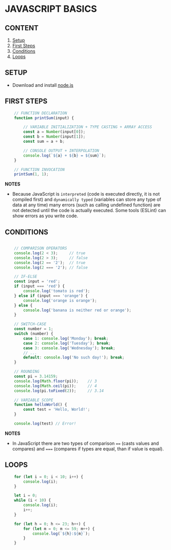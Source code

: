 # JAVASCRIPT BASICS

## CONTENT

01. [Setup](#setup)
02. [First Steps](#first-steps)
03. [Conditions](#conditions)
04. [Loops](#loops)

## SETUP

- Download and install [node.js](https://nodejs.org/en)

## FIRST STEPS

```javascript
    // FUNCTION DECLARATION
    function printSum(input) {

        // VARIABLE INITIALIZATION + TYPE CASTING + ARRAY ACCESS
        const a = Number(input[0]);
        const b = Number(input[1]);
        const sum = a + b;

        // CONSOLE OUTPUT + INTERPOLATION
        console.log(`${a} + ${b} = ${sum}`);
    }

    // FUNCTION INVOCATION
    printSum(1, 1);
```

**NOTES**

- Because JavaScript is `interpreted` (code is executed directly, it is not
compiled first) and `dynamically typed` (variables can store any type of data at
any time) many errors (such as calling undefined function) are not detected
until the code is actually executed. Some tools (ESLint) can show errors as you
write code.

## CONDITIONS

```javascript

    // COMPARISON OPERATORS
    console.log(2 < 3);     // true
    console.log(2 > 3);     // false
    console.log(2 == '2');  // true  
    console.log(2 === '2'); // false

    // IF-ELSE
    const input = 'red';
    if (input === 'red') {
        console.log('tomato is red');
    } else if (input === 'orange') {
        console.log('orange is orange');
    } else {
        console.log('banana is neither red or orange');
    }

    // SWITCH-CASE
    const number = 1;
    switch (number) {
        case 1: console.log('Monday'); break;
        case 2: console.log('Tuesday'); break;
        case 3: console.log('Wednesday'); break;
        // ...
        default: console.log('No such day!'); break;
    }

    // ROUNDING
    const pi = 3.14159;
    console.log(Math.floor(pi));    // 3
    console.log(Math.ceil(pi));     // 4
    console.log(pi.toFixed(2));     // 3.14

    // VARIABLE SCOPE
    function helloWorld() {
        const test = 'Hello, World!';
    }

    console.log(test) // Error!
```

**NOTES**

- In JavaScript there are two types of comparison `==` (casts values and
compares) and `===` (compares if types are equal, than if value is equal).

## LOOPS

```javascript
    for (let i = 0; i < 10; i++) {
        console.log(i);
    }

    let i = 0;
    while (i < 10) {
        console.log(i);
        i++;
    }

    for (let h = 0; h <= 23; h++) {
        for (let m = 0; m <= 59; m++) {
            console.log(`${h}:${m}`);
        }
    }
```